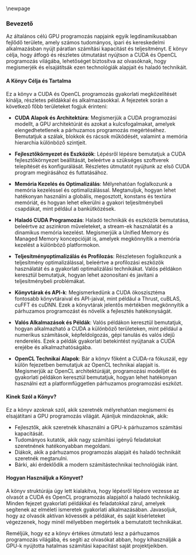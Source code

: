 \newpage

### Bevezető

Az általános célú GPU programozás napjaink egyik legdinamikusabban fejlődő területe, amely számos tudományos, ipari és kereskedelmi alkalmazásban nyújt páratlan számítási kapacitást és teljesítményt. E könyv célja, hogy átfogó és részletes útmutatást nyújtson a CUDA és OpenCL programozás világába, lehetőséget biztosítva az olvasóknak, hogy megismerjék és elsajátítsák ezen technológiák alapjait és haladó technikáit.

#### A Könyv Célja és Tartalma

Ez a könyv a CUDA és OpenCL programozás gyakorlati megközelítését kínálja, részletes példákkal és alkalmazásokkal. A fejezetek során a következő főbb területeket fogjuk érinteni:

- **CUDA Alapok és Architektúra**: Megismerjük a CUDA programozási modellt, a GPU architektúrát és azokat a kulcsfogalmakat, amelyek elengedhetetlenek a párhuzamos programozás megértéséhez. Bemutatjuk a szálak, blokkok és rácsok működését, valamint a memória hierarchia különböző szintjeit.

- **Fejlesztőkörnyezet és Eszközök**: Lépésről lépésre bemutatjuk a CUDA fejlesztőkörnyezet beállítását, beleértve a szükséges szoftverek telepítését és konfigurálását. Részletes útmutatót nyújtunk az első CUDA program megírásához és futtatásához.

- **Memória Kezelés és Optimalizálás**: Mélyrehatóan foglalkozunk a memória kezeléssel és optimalizálással. Megtanuljuk, hogyan lehet hatékonyan használni a globális, megosztott, konstans és textúra memóriát, és hogyan lehet elkerülni a gyakori teljesítménybeli csapdákat, mint például a bankütközések.

- **Haladó CUDA Programozás**: Haladó technikák és eszközök bemutatása, beleértve az aszinkron műveleteket, a stream-ek használatát és a dinamikus memória kezelést. Megismerjük a Unified Memory és Managed Memory koncepcióját is, amelyek megkönnyítik a memória kezelést a különböző platformokon.

- **Teljesítményoptimalizálás és Profilozás**: Részletesen foglalkozunk a teljesítmény optimalizálással, beleértve a profilozási eszközök használatát és a gyakorlati optimalizálási technikákat. Valós példákon keresztül bemutatjuk, hogyan lehet azonosítani és javítani a teljesítménybeli problémákat.

- **Könyvtárak és API-k**: Megismerkedünk a CUDA ökoszisztéma fontosabb könyvtáraival és API-jaival, mint például a Thrust, cuBLAS, cuFFT és cuDNN. Ezek a könyvtárak jelentős mértékben megkönnyítik a párhuzamos programozást és növelik a fejlesztés hatékonyságát.

- **Valós Alkalmazások és Példák**: Valós példákon keresztül bemutatjuk, hogyan alkalmazható a CUDA a különböző területeken, mint például a numerikus számítások, képfeldolgozás, gépi tanulás és valós idejű renderelés. Ezek a példák gyakorlati betekintést nyújtanak a CUDA erejébe és alkalmazhatóságába.

- **OpenCL Technikai Alapok**: Bár a könyv főként a CUDA-ra fókuszál, egy külön fejezetben bemutatjuk az OpenCL technikai alapjait is. Megismerjük az OpenCL architektúráját, programozási modelljét és gyakorlati példákon keresztül bemutatjuk, hogyan lehet hatékonyan használni ezt a platformfüggetlen párhuzamos programozási eszközt.

#### Kinek Szól a Könyv?

Ez a könyv azoknak szól, akik szeretnék mélyrehatóan megismerni és elsajátítani a GPU programozás világát. Ajánljuk mindazoknak, akik:
- Fejlesztők, akik szeretnék kihasználni a GPU-k párhuzamos számítási kapacitását.
- Tudományos kutatók, akik nagy számítási igényű feladatokat szeretnének hatékonyabban megoldani.
- Diákok, akik a párhuzamos programozás alapjait és haladó technikáit szeretnék megtanulni.
- Bárki, aki érdeklődik a modern számítástechnikai technológiák iránt.

#### Hogyan Használjuk a Könyvet?

A könyv struktúrája úgy lett kialakítva, hogy lépésről lépésre vezesse az olvasót a CUDA és OpenCL programozás alapjaitól a haladó technikákig. Minden fejezet gyakorlati példákkal és feladatokkal zárul, amelyek segítenek az elméleti ismeretek gyakorlati alkalmazásában. Javasoljuk, hogy az olvasók aktívan kövessék a példákat, és saját kísérleteket végezzenek, hogy minél mélyebben megértsék a bemutatott technikákat.

Reméljük, hogy ez a könyv értékes útmutató lesz a párhuzamos programozás világába, és segíti az olvasókat abban, hogy kihasználják a GPU-k nyújtotta hatalmas számítási kapacitást saját projektjeikben.
